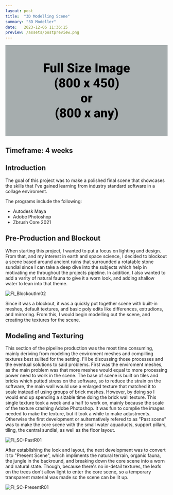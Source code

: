 ```yaml
---
layout: post
title:  "3D Modelling Scene"
summary: "3D Modeller"
date:   2023-12-06 11:36:15
preview: /assets/postpreview.png
---
```


![Picture 1](/assets/fullsize.png)

Timeframe: 4 weeks
-

Introduction
--
The goal of this project was to make a polished final scene that showcases the skills that I've gained learning from industry standard software in a collage enviroment.

The programs include the following:
* Autodesk Maya
* Adobe Photoshop
* Zbrush Core 2021


Pre-Production and Blockout
--
When starting this project, I wanted to put a focus on lighting and design. From that, and my interest in earth and space science, I decided to blockout a scene based around ancient ruins that surrounded a rotatable stone sundial since I can take a deep dive into the subjects which help in motivating me throughout the projects pipeline. In addition, I also wanted to add a varity of natural fauna to give it a worn look, and adding shallow water to lean into that theme. 

![FI_BlockoutIm02](https://github.com/Jay1DS/Jay1DS.github.io/assets/174924644/fabd5fe0-2c80-475e-95aa-ddcd13767526)

Since it was a blockout, it was a quickly put together scene with built-in meshes, default textures, and basic poly edits like differences, extrudions, and mirroring. From this, I would begin modelling out the scene, and creating the textures for the scene.

Modeling and Texturing
--
This section of the pipeline production was the most time consuming, mainly deriving from modeling the enviroment meshes and compilling textures best suiited for the setting. I'll be discussing those processes and the eventual solutions to said problems. First was the enviroment meshes, as the main problem was that more meshes would equal to more processing power need to work in the scene. The base of scene is built on tiles and bricks which putted stress on the software, so to reduce the strain on the software, the main wall would use a enlarged texture that matched it to scale instead of using groups of brick meshes. However, by doing so I would end up spending a sizable time doing the brick wall texture. This single texture took a week and a half to work on, mainly because the scale of the texture crashing Adobe Photoshop. It was fun to complie the images needed to make the texture, but it took a while to make adjustments. Otherwise the first development or aulternatively refered to as "Past scene" was to make the core scene with the small water aquaducts, support pillars, tiling, the central sundial, as well as the floor layout.

![FI_SC-PastR01](https://github.com/Jay1DS/Jay1DS.github.io/assets/174924644/5888d228-76a3-438c-87a7-fd7a8efc619c)

After establishing the look and layout, the next development was to convert it to "Present Scene", which impliments the natural terrain, organic fauna, the jungle in the backround, and breaking down the core scene into a worn and natural state. Though, because there's no in-detail textures, the leafs on the trees don't allow light to enter the core scene, so a temporary transparent material was made so the scene can be lit up.

![FI_SC-PresentR01](https://github.com/Jay1DS/Jay1DS.github.io/assets/174924644/c1fb50a8-db56-4dec-974f-126264d33021)

